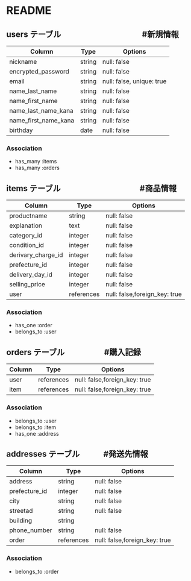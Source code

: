 # README

## users テーブル 　　　　　　　　　　#新規情報

| Column              | Type   | Options                   |
| ------------------  | ------ | ------------------------- |
| nickname            | string | null: false               |
| encrypted_password  | string | null: false               |
| email               | string | null: false, unique: true |
| name_last_name      | string | null: false               |
| name_first_name     | string | null: false               |
| name_last_name_kana | string | null: false               |
| name_first_name_kana| string | null: false               |
| birthday            | date   | null: false               |


### Association

- has_many :items
- has_many :orders


## items テーブル　　　　　　　　　　#商品情報

| Column             | Type      | Options                       |
| ------------------ | --------- | ----------------------------- |
| productname        | string    | null: false                   |
| explanation        | text      | null: false                   |
| category_id        | integer   | null: false                   |
| condition_id       | integer   | null: false                   |
| derivary_charge_id | integer   | null: false                   |
| prefecture_id      | integer   | null: false                   |
| delivery_day_id    | integer   | null: false                   |
| selling_price      | integer   | null: false                   |
| user               | references| null: false,foreign_key: true |


### Association

- has_one :order
- belongs_to :user


## orders テーブル　　　　　#購入記録

| Column             | Type       | Options                      |
| ------------------ | ---------- | ---------------------------- |
| user               | references | null: false,foreign_key: true|
| item               | references | null: false,foreign_key: true|


### Association

- belongs_to :user
- belongs_to :item
- has_one :address


## addresses テーブル　　　#発送先情報

| Column             | Type      | Options                       |
| ------------------ | --------- | ----------------------------- |
| address            | string    | null: false                   |
| prefecture_id      | integer   | null: false                   |
| city               | string    | null: false                   |
| streetad           | string    | null: false                   |
| building           | string    |                               |
| phone_number       | string    | null: false                   |
| order              | references| null: false,foreign_key: true |



### Association

- belongs_to :order




